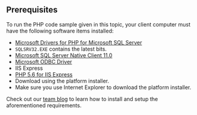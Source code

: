 
## Prerequisites


To run the PHP code sample given in this topic, your client computer must have the following software items installed:


- [Microsoft Drivers for PHP for Microsoft SQL Server](http://www.microsoft.com/download/details.aspx?id=20098)
 - `SQLSRV32.EXE` contains the latest bits.
- [Microsoft SQL Server Native Client 11.0](http://www.microsoft.com/zh-CN/download/details.aspx?id=36434)
- [Microsoft ODBC Driver](https://www.microsoft.com/zh-cn/download/details.aspx?id=36434)
- IIS Express
- [PHP 5.6 for IIS Express](http://www.microsoft.com/web/downloads/platform.aspx)
 - Download using the platform installer.
 - Make sure you use Internet Explorer to download the platform installer.


Check out our [team blog](http://blogs.msdn.com/b/sqlphp/archive/2015/05/11/getting-started-with-php-and-microsoft-sql-server.aspx) <!--and [video](https://www.youtube.com/watch?v=0oCjiRK_tUk) -->to learn how to install and setup the aforementioned requirements.


<!--
This include file is probably used in the following topics:
sql-database-develop-php-simple-windows.md
sql-database-develop-php-retry-windows.md

MightyPen = genemi
meet-bhagdev
DateOfLatestFreshnessVerification = 2015-07-10
DateOfLatestContentUpdate = 2015-07-10
-->

